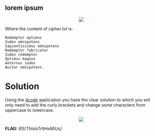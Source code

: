 ## lorem ipsum
<p align="center">
  <img src=https://i.postimg.cc/d1GqqZPr/lorem-ipsum.jpg" />
</p>

Where the content of *cipher.txt* is:

```Incompraehensibilis Conseruator.
Redemptor optimus
Iudex omnipotens
Sapientissimus omnipotens
Redemptor fabricator
Iudex redemptor
Optimus magnus
Aeternus iudex
Auctor omnipotens.
```

#
# Solution
Using the [dcode](https://www.dcode.fr/trithemius-ave-maria) application you have the clear solution to which you will only need to add the curly brackets and change some characters from uppercase to lowercase.
<p align="center">
  <img src=https://i.postimg.cc/kXzWHLcZ/Solution-Enigma.jpg" />
</p>

**FLAG:** *RS{ThIsIsTrItHeMiUs}*
